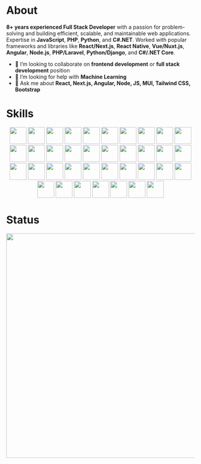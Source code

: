 # About
**8+ years experienced Full Stack Developer** with a passion for problem-solving and building efficient, scalable, and maintainable web applications. Expertise in **JavaScript**, **PHP**, **Python**, and **C#.NET**. Worked with popular frameworks and libraries like **React/Next.js**, **React Native**, **Vue/Nuxt.js**, **Angular**, **Node.js**, **PHP/Laravel**, **Python/Django**, and **C#/.NET Core**.

- 👯 I’m looking to collaborate on **frontend development** or **full stack development** position
- 🤔 I’m looking for help with **Machine Learning**
- 💬 Ask me about **React, Next.js, Angular, Node, JS, MUI, Tailwind CSS, Bootstrap**

# Skills
<p align="center">
	<img src="https://cdn.jsdelivr.net/gh/devicons/devicon/icons/react/react-original.svg" height="45" />
	<img src="https://cdn.jsdelivr.net/gh/devicons/devicon/icons/nextjs/nextjs-original.svg" height="45" />
	<img src="https://cdn.jsdelivr.net/gh/devicons/devicon/icons/vuejs/vuejs-original.svg" height="45" />
	<img src="https://cdn.jsdelivr.net/gh/devicons/devicon/icons/nuxtjs/nuxtjs-original.svg" height="45" />
	<img src="https://cdn.jsdelivr.net/gh/devicons/devicon/icons/angularjs/angularjs-original.svg" height="45" />
	<img src="https://cdn.jsdelivr.net/gh/devicons/devicon/icons/redux/redux-original.svg" height="45" />
	<img src="https://cdn.jsdelivr.net/gh/devicons/devicon/icons/materialui/materialui-original.svg" height="45" />
	<img src="https://cdn.jsdelivr.net/gh/devicons/devicon/icons/tailwindcss/tailwindcss-original-wordmark.svg" height="45" />
	<img src="https://cdn.jsdelivr.net/gh/devicons/devicon/icons/bootstrap/bootstrap-original.svg" height="45" />
	<img src="https://cdn.jsdelivr.net/gh/devicons/devicon/icons/laravel/laravel-plain.svg" height="45" />
	<img src="https://cdn.jsdelivr.net/gh/devicons/devicon/icons/nodejs/nodejs-original.svg" height="45" />
	<img src="https://cdn.jsdelivr.net/gh/devicons/devicon/icons/express/express-original.svg" height="45" />
	<img src="https://cdn.jsdelivr.net/gh/devicons/devicon/icons/django/django-plain.svg" height="45" />
	<img src="https://cdn.jsdelivr.net/gh/devicons/devicon/icons/dotnetcore/dotnetcore-original.svg"  height="45" />
	<img src="https://cdn.jsdelivr.net/gh/devicons/devicon/icons/javascript/javascript-original.svg" height="45" />
	<img src="https://cdn.jsdelivr.net/gh/devicons/devicon/icons/typescript/typescript-original.svg" height="45" />
	<img src="https://cdn.jsdelivr.net/gh/devicons/devicon/icons/php/php-original.svg" height="45" />
	<img src="https://cdn.jsdelivr.net/gh/devicons/devicon/icons/python/python-original.svg" height="45" />
	<img src="https://cdn.jsdelivr.net/gh/devicons/devicon/icons/csharp/csharp-original.svg" height="45" />
	<img src="https://cdn.jsdelivr.net/gh/devicons/devicon/icons/css3/css3-original.svg" height="45" />
	<img src="https://cdn.jsdelivr.net/gh/devicons/devicon/icons/html5/html5-original.svg" height="45" />
	<img src="https://cdn.jsdelivr.net/gh/devicons/devicon/icons/less/less-plain-wordmark.svg" height="45" />  
	<img src="https://cdn.jsdelivr.net/gh/devicons/devicon/icons/mongodb/mongodb-original.svg" height="45" />
	<img src="https://cdn.jsdelivr.net/gh/devicons/devicon/icons/postgresql/postgresql-original.svg" height="45" />
	<img src="https://cdn.jsdelivr.net/gh/devicons/devicon/icons/npm/npm-original-wordmark.svg" height="45" />
	<img src="https://cdn.jsdelivr.net/gh/devicons/devicon/icons/graphql/graphql-plain.svg" height="45" />
  <img src="https://cdn.jsdelivr.net/gh/devicons/devicon/icons/firebase/firebase-plain.svg" height="45" />
	<img src="https://cdn.jsdelivr.net/gh/devicons/devicon/icons/webstorm/webstorm-original.svg" height="45" />
	<img src="https://cdn.jsdelivr.net/gh/devicons/devicon/icons/phpstorm/phpstorm-original.svg" height="45" />
	<img src="https://cdn.jsdelivr.net/gh/devicons/devicon/icons/pycharm/pycharm-original.svg" height="45" />
	<img src="https://cdn.jsdelivr.net/gh/devicons/devicon/icons/visualstudio/visualstudio-plain.svg" height="45" />
	<img src="https://cdn.jsdelivr.net/gh/devicons/devicon/icons/github/github-original.svg" height="45" />
	<img src="https://cdn.jsdelivr.net/gh/devicons/devicon/icons/docker/docker-original.svg" height="45" />
	<img src="https://cdn.jsdelivr.net/gh/devicons/devicon/icons/jira/jira-original.svg" height="45" />
	<img src="https://cdn.jsdelivr.net/gh/devicons/devicon/icons/amazonwebservices/amazonwebservices-original.svg" height="45" />
	<img src="https://cdn.jsdelivr.net/gh/devicons/devicon/icons/heroku/heroku-original.svg" height="45" />
	<img src="https://cdn.jsdelivr.net/gh/devicons/devicon/icons/digitalocean/digitalocean-original.svg" height="45" />
</p>

# Status

<center>
  <img width="600px" align="center" 
       src="https://github-readme-stats.vercel.app/api/top-langs/?username=anthonymedinawork&hide=html,makefile,vhdl,c,qmake,css&langs_count=6&layout=compact&theme=dracula" />
</center>

